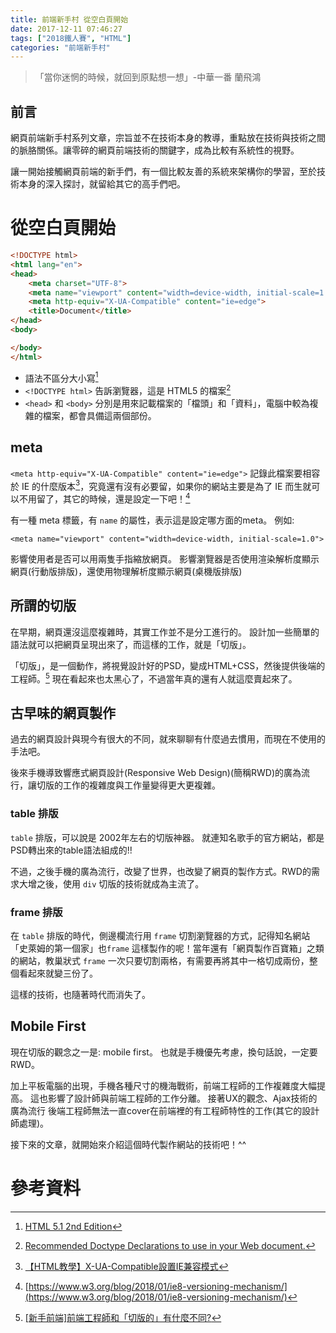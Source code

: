 ```yaml
---
title: 前端新手村 從空白頁開始
date: 2017-12-11 07:46:27
tags: ["2018鐵人賽", "HTML"]
categories: "前端新手村"
---
```


> 「當你迷惘的時候，就回到原點想一想」-中華一番 蘭飛鴻


## 前言

網頁前端新手村系列文章，宗旨並不在技術本身的教導，重點放在技術與技術之間的脈胳關係。讓零碎的網頁前端技術的關鍵字，成為比較有系統性的視野。

讓一開始接觸網頁前端的新手們，有一個比較友善的系統來架構你的學習，至於技術本身的深入探討，就留給其它的高手們吧。

# 從空白頁開始


```html
<!DOCTYPE html>
<html lang="en">
<head>
    <meta charset="UTF-8">
    <meta name="viewport" content="width=device-width, initial-scale=1.0">
    <meta http-equiv="X-UA-Compatible" content="ie=edge">
    <title>Document</title>
</head>
<body>

</body>
</html>
```


- 語法不區分大小寫[^1]
- `<!DOCTYPE html>` 告訴瀏覽器，這是 HTML5 的檔案[^2]
- `<head>` 和 `<body>` 分別是用來記載檔案的「檔頭」和「資料」，電腦中較為複雜的檔案，都會具備這兩個部份。

## meta
`<meta http-equiv="X-UA-Compatible" content="ie=edge">` 記錄此檔案要相容於 IE 的什麼版本[^3]，究竟還有沒有必要留，如果你的網站主要是為了 IE 而生就可以不用留了，其它的時候，還是設定一下吧！[^4]

有一種 meta 標籤，有 `name` 的屬性，表示這是設定哪方面的meta。
例如:
```
<meta name="viewport" content="width=device-width, initial-scale=1.0">
```
影響使用者是否可以用兩隻手指縮放網頁。
影響瀏覽器是否使用渲染解析度顯示網頁(行動版排版)，還使用物理解析度顯示網頁(桌機版排版)

## 所謂的切版

在早期，網頁還沒這麼複雜時，其實工作並不是分工進行的。
設計加一些簡單的語法就可以把網頁呈現出來了，而這樣的工作，就是「切版」。

「切版」，是一個動作，將視覺設計好的PSD，變成HTML+CSS，然後提供後端的工程師。[^5] 現在看起來也太黑心了，不過當年真的還有人就這麼賣起來了。

## 古早味的網頁製作

過去的網頁設計與現今有很大的不同，就來聊聊有什麼過去慣用，而現在不使用的手法吧。

後來手機導致響應式網頁設計(Responsive Web Design)(簡稱RWD)的廣為流行，讓切版的工作的複雜度與工作量變得更大更複雜。

### table 排版

`table` 排版，可以說是 2002年左右的切版神器。
就連知名歌手的官方網站，都是PSD轉出來的table語法組成的!!

不過，之後手機的廣為流行，改變了世界，也改變了網頁的製作方式。RWD的需求大增之後，使用 `div` 切版的技術就成為主流了。

### frame 排版

在 `table` 排版的時代，側邊欄流行用 `frame` 切割瀏覽器的方式，記得知名網站「史萊姆的第一個家」也`frame` 這樣製作的呢！當年還有「網頁製作百寶箱」之類的網站，教巢狀式 `frame` 一次只要切割兩格，有需要再將其中一格切成兩份，整個看起來就變三份了。

這樣的技術，也隨著時代而消失了。

## Mobile First

現在切版的觀念之一是: mobile first。
也就是手機優先考慮，換句話說，一定要 RWD。

加上平板電腦的出現，手機各種尺寸的機海戰術，前端工程師的工作複雜度大幅提高。
這也影響了設計師與前端工程師的工作分離。
接著UX的觀念、Ajax技術的廣為流行
後端工程師無法一直cover在前端裡的有工程師特性的工作(其它的設計師處理)。

接下來的文章，就開始來介紹這個時代製作網站的技術吧！^^


# 參考資料

[^1]: [HTML 5.1 2nd Edition](https://www.w3.org/TR/html5/syntax.html#doctype)
[^2]: [Recommended Doctype Declarations to use in your Web document.](https://www.w3.org/QA/2002/04/valid-dtd-list.html)
[^3]: [【HTML教學】X-UA-Compatible設置IE兼容模式](http://injerry.pixnet.net/blog/post/57042465-%E3%80%90html%E6%95%99%E5%AD%B8%E3%80%91x-ua-compatible%E8%A8%AD%E7%BD%AEie%E5%85%BC%E5%AE%B9%E6%A8%A1%E5%BC%8F)
[^4]: [https://www.w3.org/blog/2018/01/ie8-versioning-mechanism/](https://www.w3.org/blog/2018/01/ie8-versioning-mechanism/)
[^5]: [[新手前端]前端工程師和「切版的」有什麼不同?](https://blog.chibc.net/learning/uibeginner-daily/829)
